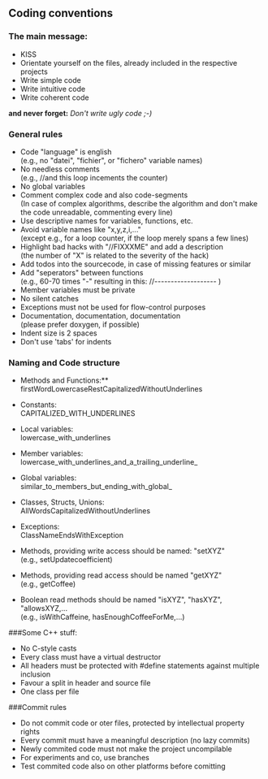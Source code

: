 ## Coding conventions

### The main message:
* KISS
* Orientate yourself on the files, already included in the respective projects
* Write simple code
* Write intuitive code
* Write coherent code

**and never forget:**      _Don't write ugly code ;-)_

### General rules
* Code "language" is english  <br />
  (e.g., no "datei", "fichier", or "fichero" variable names)
* No needless comments <br />
  (e.g., //and this loop incements the counter)
*   No global variables
* Comment complex code and also code-segments  <br />
  (In case of complex algorithms, describe the algorithm and don't make the code unreadable, commenting every line)
* Use descriptive names for variables, functions, etc.
* Avoid variable names like "x,y,z,i,..."  <br />
  (except e.g., for a loop counter, if the loop merely spans a few lines)
* Highlight bad hacks with "//FIXXXME" and add a description <br />
  (the number of "X" is related to the severity of the hack)
* Add todos into the sourcecode, in case of missing features or similar
* Add "seperators" between functions <br />
  (e.g., 60-70 times "-" resulting in this: //------------------- )
* Member variables must be private
* No silent catches
* Exceptions must not be used for flow-control purposes
* Documentation, documentation, documentation  <br />
  (please prefer doxygen, if possible)
* Indent size is 2 spaces
* Don't use 'tabs' for indents

### Naming and Code structure
* Methods and Functions:**<br />
  firstWordLowercaseRestCapitalizedWithoutUnderlines
* Constants:<br />
  CAPITALIZED_WITH_UNDERLINES
* Local variables:<br />
  lowercase_with_underlines
* Member variables:<br />
  lowercase_with_underlines_and_a_trailing_underline_
* Global variables:<br />
  similar_to_members_but_ending_with_global_
* Classes, Structs, Unions:<br />
  AllWordsCapitalizedWithoutUnderlines

* Exceptions:<br />
  ClassNameEndsWithException
* Methods, providing write access should be named: "setXYZ" <br />
  (e.g., setUpdatecoefficient)
* Methods, providing read access should be named "getXYZ" <br />
  (e.g., getCoffee)
* Boolean read methods should be named "isXYZ", "hasXYZ", "allowsXYZ,... <br />
  (e.g., isWithCaffeine, hasEnoughCoffeeForMe,...)

###Some C++ stuff:

*    No C-style casts
*    Every class must have a virtual destructor
*    All headers must be protected with #define statements against multiple inclusion
*    Favour a split in header and source file
*    One class per file

###Commit rules

*    Do not commit code or oter files, protected by intellectual property rights
*    Every commit must have a meaningful description (no lazy commits)
*    Newly commited code must not make the project uncompilable
*    For experiments and co, use branches
*    Test commited code also on other platforms before comitting

